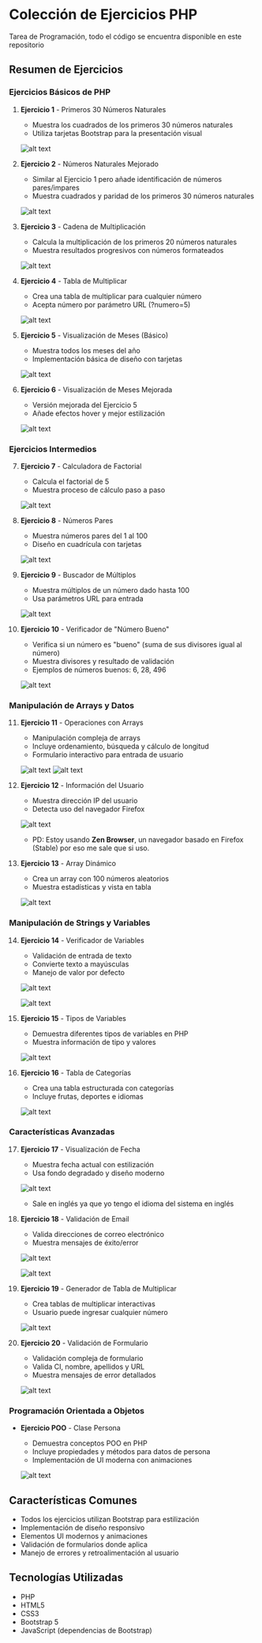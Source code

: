 # Colección de Ejercicios PHP

Tarea de Programación, todo el código se encuentra disponible en este repositorio

## Resumen de Ejercicios

### Ejercicios Básicos de PHP

1. **Ejercicio 1** - Primeros 30 Números Naturales
   - Muestra los cuadrados de los primeros 30 números naturales
   - Utiliza tarjetas Bootstrap para la presentación visual

   ![alt text](image.png)

2. **Ejercicio 2** - Números Naturales Mejorado
   - Similar al Ejercicio 1 pero añade identificación de números pares/impares
   - Muestra cuadrados y paridad de los primeros 30 números naturales

   ![alt text](image-1.png)

3. **Ejercicio 3** - Cadena de Multiplicación
   - Calcula la multiplicación de los primeros 20 números naturales
   - Muestra resultados progresivos con números formateados

   ![alt text](image-2.png)

4. **Ejercicio 4** - Tabla de Multiplicar
   - Crea una tabla de multiplicar para cualquier número
   - Acepta número por parámetro URL (?numero=5)

   ![alt text](image-3.png)

5. **Ejercicio 5** - Visualización de Meses (Básico)
   - Muestra todos los meses del año
   - Implementación básica de diseño con tarjetas

   ![alt text](image-4.png)

6. **Ejercicio 6** - Visualización de Meses Mejorada
   - Versión mejorada del Ejercicio 5
   - Añade efectos hover y mejor estilización

   ![alt text](image-5.png)

### Ejercicios Intermedios

7. **Ejercicio 7** - Calculadora de Factorial
   - Calcula el factorial de 5
   - Muestra proceso de cálculo paso a paso

   ![alt text](image-6.png)

8. **Ejercicio 8** - Números Pares
   - Muestra números pares del 1 al 100
   - Diseño en cuadrícula con tarjetas

   ![alt text](image-7.png)

9. **Ejercicio 9** - Buscador de Múltiplos
   - Muestra múltiplos de un número dado hasta 100
   - Usa parámetros URL para entrada

   ![alt text](image-8.png)

10. **Ejercicio 10** - Verificador de "Número Bueno"
    - Verifica si un número es "bueno" (suma de sus divisores igual al número)
    - Muestra divisores y resultado de validación
    - Ejemplos de números buenos: 6, 28, 496

    ![alt text](image-9.png)

### Manipulación de Arrays y Datos

11. **Ejercicio 11** - Operaciones con Arrays
    - Manipulación compleja de arrays
    - Incluye ordenamiento, búsqueda y cálculo de longitud
    - Formulario interactivo para entrada de usuario

    ![alt text](image-10.png)
    ![alt text](image-11.png)

12. **Ejercicio 12** - Información del Usuario
    - Muestra dirección IP del usuario
    - Detecta uso del navegador Firefox

    ![alt text](image-12.png)
    - PD: Estoy usando **Zen Browser**, un navegador basado en Firefox (Stable) por eso me sale que si uso.

13. **Ejercicio 13** - Array Dinámico
    - Crea un array con 100 números aleatorios
    - Muestra estadísticas y vista en tabla

    ![alt text](image-13.png)

### Manipulación de Strings y Variables

14. **Ejercicio 14** - Verificador de Variables
    - Validación de entrada de texto
    - Convierte texto a mayúsculas
    - Manejo de valor por defecto

    ![alt text](image-14.png)

    ![alt text](image-15.png)

15. **Ejercicio 15** - Tipos de Variables
    - Demuestra diferentes tipos de variables en PHP
    - Muestra información de tipo y valores

    ![alt text](image-16.png)

16. **Ejercicio 16** - Tabla de Categorías
    - Crea una tabla estructurada con categorías
    - Incluye frutas, deportes e idiomas

    ![alt text](image-17.png)

### Características Avanzadas

17. **Ejercicio 17** - Visualización de Fecha
    - Muestra fecha actual con estilización
    - Usa fondo degradado y diseño moderno

    ![alt text](image-18.png)

    - Sale en inglés ya que yo tengo el idioma del sistema en inglés

18. **Ejercicio 18** - Validación de Email
    - Valida direcciones de correo electrónico
    - Muestra mensajes de éxito/error

    ![alt text](image-19.png)

    ![alt text](image-20.png)

19. **Ejercicio 19** - Generador de Tabla de Multiplicar
    - Crea tablas de multiplicar interactivas
    - Usuario puede ingresar cualquier número

    ![alt text](image-21.png)

20. **Ejercicio 20** - Validación de Formulario
    - Validación compleja de formulario
    - Valida CI, nombre, apellidos y URL
    - Muestra mensajes de error detallados

    ![alt text](image-22.png)

### Programación Orientada a Objetos

- **Ejercicio POO** - Clase Persona
   - Demuestra conceptos POO en PHP
   - Incluye propiedades y métodos para datos de persona
   - Implementación de UI moderna con animaciones

   ![alt text](image-23.png)

## Características Comunes

- Todos los ejercicios utilizan Bootstrap para estilización
- Implementación de diseño responsivo
- Elementos UI modernos y animaciones
- Validación de formularios donde aplica
- Manejo de errores y retroalimentación al usuario

## Tecnologías Utilizadas

- PHP
- HTML5
- CSS3
- Bootstrap 5
- JavaScript (dependencias de Bootstrap)